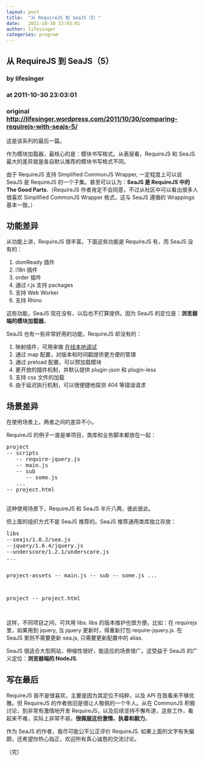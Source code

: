 ```yaml
---
layout: post
title:  "从 RequireJS 到 SeaJS（5）"
date:   2011-10-30 23:03:01
author: lifesinger
categories: program
---
```


## 从 RequireJS 到 SeaJS（5）
### by lifesinger
### at 2011-10-30 23:03:01
### original <http://lifesinger.wordpress.com/2011/10/30/comparing-requirejs-with-seajs-5/>

<p>这是该系列的最后一篇。</p>
<p>作为模块加载器，最核心的是：模块书写格式。从表层看，RequireJS 和 SeaJS 最大的差异就是各自默认推荐的模块书写格式不同。</p>
<p>由于 RequireJS 支持 Simplified CommonJS Wrapper, 一定程度上可以说 SeaJS 是 RequireJS 的一个子集。甚至可以认为：<strong>SeaJS 是 RequireJS 中的  The Good Parts.</strong>（RequireJS 作者肯定不会同意，不过从社区中可以看出很多人很喜欢 Simplified CommonJS Wrapper 格式，这与 SeaJS 遵循的 Wrappings 基本一致。）</p>
<h2>功能差异</h2>
<p>从功能上讲，RequireJS 很丰富。下面这些功能是 RequireJS 有，而 SeaJS 没有的：</p>
<ol>
<li>domReady 插件</li>
<li>i18n 插件</li>
<li>order 插件</li>
<li>通过 r.js 支持 packages</li>
<li>支持 Web Worker</li>
<li>支持 Rhino</li>
</ol>
<p>这些功能，SeaJS 现在没有，以后也不打算提供。因为 SeaJS 的定位是：<strong>浏览器端的模块加载器</strong>。</p>
<p>SeaJS 也有一些非常好用的功能，RequireJS 却没有的：</p>
<ol>
<li>映射插件，可用来做 <a href="http://lifesinger.wordpress.com/2011/07/24/online-local-debug/">在线本地调试</a></li>
<li>通过 map 配置，对版本和时间戳提供更方便的管理</li>
<li>通过 preload 配置，可以预加载模块</li>
<li>更开放的插件机制，并默认提供 plugin-json 和 plugin-less</li>
<li>支持 css 文件的加载</li>
<li>由于延迟执行机制，可以很便捷地探测 404 等错误请求</li>
</ol>
<h2>场景差异</h2>
<p>在使用场景上，两者之间的差异不小。</p>
<p>RequireJS 的例子一直是单项目，类库和业务脚本都放在一起：</p>
<pre>
project
-- scripts
   -- require-jquery.js
   -- main.js
   -- sub
      -- some.js
   ...
-- project.html
</pre>
<p> <br>
这种使用场景下，RequireJS 和 SeaJS 半斤八两，彼此彼此。</p>
<p>但上面的组织方式不是 SeaJS 推荐的。SeaJS 推荐通用类库独立存放：</p>
<pre>
libs
--seajs/1.0.2/sea.js
--jquery/1.6.4/jquery.js
--underscore/1.2.1/underscore.js
...

project-assets
-- main.js
-- sub
   -- some.js
...

project
-- project.html
</pre>
<p> <br>
这样，不同项目之间，可共用 libs. libs 的版本维护也很方便。比如：在 requirejs 里，如果用到 jquery, 当 jquery 更新时，得重新打包 require-jquery.js. 在 SeaJS 里则不需要更新 sea.js, 只需要更新配置中的 alias.</p>
<p>SeaJS 很适合大型网站，伸缩性很好，能适应的场景很广。这受益于 SeaJS 的广义定位：<strong>浏览器端的 NodeJS</strong>.</p>
<h2>写在最后</h2>
<p>RequireJS 我不是很喜欢，主要是因为其定位不纯粹，以及 API 在我看来不够优雅。但 RequireJS 的作者依旧是很让人敬佩的一个牛人。从在 CommonJS 积极讨论，到非常有激情地开发 RequireJS，以及后续坚持不懈布道，这些工作，看起来不难，实际上非常不易，<strong>很佩服这份激情、执着和毅力</strong>。</p>
<p>作为 SeaJS 的作者，我尽可能公平公正评价 RequireJS. 如果上面的文字有失偏颇，还希望你热心指正，欢迎所有真心诚恳的交流讨论。</p>
<p>（完）</p>
<br>  <a rel="nofollow" href="http://feeds.wordpress.com/1.0/gocomments/lifesinger.wordpress.com/607/"><img alt="" border="0" src="http://feeds.wordpress.com/1.0/comments/lifesinger.wordpress.com/607/"></a> <a rel="nofollow" href="http://feeds.wordpress.com/1.0/godelicious/lifesinger.wordpress.com/607/"><img alt="" border="0" src="http://feeds.wordpress.com/1.0/delicious/lifesinger.wordpress.com/607/"></a> <a rel="nofollow" href="http://feeds.wordpress.com/1.0/gofacebook/lifesinger.wordpress.com/607/"><img alt="" border="0" src="http://feeds.wordpress.com/1.0/facebook/lifesinger.wordpress.com/607/"></a> <a rel="nofollow" href="http://feeds.wordpress.com/1.0/gotwitter/lifesinger.wordpress.com/607/"><img alt="" border="0" src="http://feeds.wordpress.com/1.0/twitter/lifesinger.wordpress.com/607/"></a> <a rel="nofollow" href="http://feeds.wordpress.com/1.0/gostumble/lifesinger.wordpress.com/607/"><img alt="" border="0" src="http://feeds.wordpress.com/1.0/stumble/lifesinger.wordpress.com/607/"></a> <a rel="nofollow" href="http://feeds.wordpress.com/1.0/godigg/lifesinger.wordpress.com/607/"><img alt="" border="0" src="http://feeds.wordpress.com/1.0/digg/lifesinger.wordpress.com/607/"></a> <a rel="nofollow" href="http://feeds.wordpress.com/1.0/goreddit/lifesinger.wordpress.com/607/"><img alt="" border="0" src="http://feeds.wordpress.com/1.0/reddit/lifesinger.wordpress.com/607/"></a> <img alt="" border="0" src="http://stats.wordpress.com/b.gif?host=lifesinger.wordpress.com&amp;blog=38365&amp;post=607&amp;subd=lifesinger&amp;ref=&amp;feed=1" width="1" height="1">